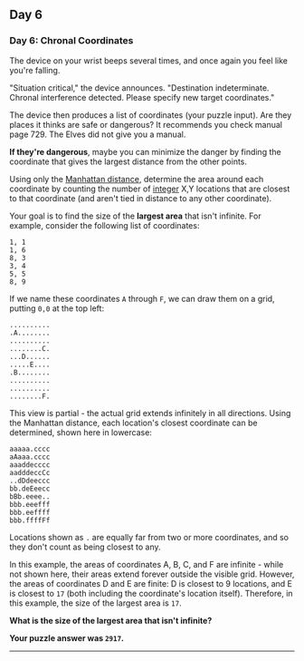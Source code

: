 ## Day 6

### Day 6: Chronal Coordinates

The device on your wrist beeps several times, and once again you feel like you're falling.

"Situation critical," the device announces. "Destination indeterminate. Chronal interference
detected. Please specify new target coordinates."

The device then produces a list of coordinates (your puzzle input). Are they places it 
thinks are safe or dangerous? It recommends you check manual page 729. The Elves 
did not give you a manual.

**If they're dangerous**, maybe you can minimize the danger by finding the coordinate 
that gives the largest distance from the other points.

Using only the [Manhattan distance](https://en.wikipedia.org/wiki/Taxicab_geometry), 
determine the area around each coordinate by counting the number of 
[integer](https://en.wikipedia.org/wiki/Integer) X,Y locations that are closest to that 
coordinate (and aren't tied in distance to any other coordinate).

Your goal is to find the size of the **largest area** that isn't infinite. For example, consider 
the following list of coordinates:

```
1, 1
1, 6
8, 3
3, 4
5, 5
8, 9
```

If we name these coordinates `A` through `F`, we can draw them on a grid, putting 
`0,0` at the top left:

```
..........
.A........
..........
........C.
...D......
.....E....
.B........
..........
..........
........F.
```

This view is partial - the actual grid extends infinitely in all directions. Using the 
Manhattan distance, each location's closest coordinate can be determined, shown 
here in lowercase:

```
aaaaa.cccc
aAaaa.cccc
aaaddecccc
aadddeccCc
..dDdeeccc
bb.deEeecc
bBb.eeee..
bbb.eeefff
bbb.eeffff
bbb.ffffFf
```

Locations shown as `.` are equally far from two or more coordinates, and so they 
don't count as being closest to any.

In this example, the areas of coordinates A, B, C, and F are infinite - while not shown 
here, their areas extend forever outside the visible grid. However, the areas of coordinates 
D and E are finite: D is closest to 9 locations, and E is closest to `17` (both including the 
coordinate's location itself). Therefore, in this example, the size of the largest area is `17`.

**What is the size of the largest area that isn't infinite?**

**Your puzzle answer was `2917`.**

----
